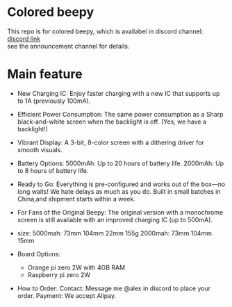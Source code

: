# Colored beepy
This repo is for colored beepy, which is availabel in discord channel: [discord link](https://discord.gg/2uGPpVmCCE)   
see the announcement channel for details.

# Main feature
* New Charging IC: Enjoy faster charging with a new IC that supports up to 1A (previously 100mA).
* Efficient Power Consumption: The same power consumption as a Sharp black-and-white screen when the backlight is off. (Yes, we have a backlight!)
* Vibrant Display: A 3-bit, 8-color screen with a dithering driver for smooth visuals.
* Battery Options:
    5000mAh: Up to 20 hours of battery life.
    2000mAh: Up to 8 hours of battery life.
* Ready to Go:
    Everything is pre-configured and works out of the box—no long waits! We hate delays as much as you do. Built in small batches in China,and shipment starts within a week.
* For Fans of the Original Beepy:
The original version with a monochrome screen is still available with an improved charging IC (up to 500mA).
* size:
5000mah: 73mm 104mm 22mm 155g
2000mah: 73mm 104mm 15mm

* Board Options:
    * Orange pi zero 2W with 4GB RAM
    * Raspberry pi zero 2W
* How to Order:
 Contact: Message me @alex in discord to place your order.
 Payment:  We accept Alipay.

